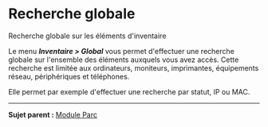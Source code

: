 Recherche globale
=================

Recherche globale sur les éléments d'inventaire

Le menu ***Inventaire > Global*** vous permet d'effectuer une recherche globale sur l'ensemble des éléments auxquels vous avez accès. Cette recherche est limitée aux ordinateurs, moniteurs, imprimantes,
équipements réseau, périphériques et téléphones.

Elle permet par exemple d'effectuer une recherche par statut, IP ou MAC.

------
**Sujet parent :** [Module Parc](index.php?fr/03_Module_Parc/01_Module_Parc.md "Module Parc de GLPI")
